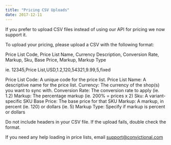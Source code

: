 ```yaml
---
title: "Pricing CSV Uploads"
date: 2017-12-11
---
```


If you prefer to upload CSV files instead of using our API for pricing we now support it.

To upload your pricing, please upload a CSV with the following format:

Price List Code, Price List Name, Currency Description, Conversion Rate, Markup, Sku, Base Price, Markup, Markup Type

ie. 12345,Price List,USD,1.2,120,54321,9.99,5,fixed

Price List Code: A unique code for the price list.
Price List Name: A descriptive name for the price list.
Currency: The currency of the shop(s) you want to sync with.
Conversion Rate: The conversion rate to apply (ie. 1.2)
Markup: The percentage markup (ie. 200% = prices x 2)
Sku: A variant-specific SKU
Base Price: The base price for that SKU
Markup: A markup, in percent (ie. 120) or dollars (ie. 5)
Markup Type: Specify if markup is percent or dollars

Do not include headers in your CSV file. If the upload fails, double check the format.

If you need any help loading in price lists, email [support@convictional.com](mailto:support@convictional.com)